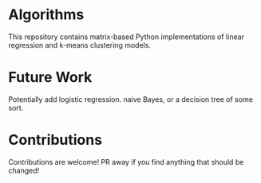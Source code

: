 # Algorithms

This repository contains matrix-based Python implementations of linear
regression and k-means clustering models. 

# Future Work

Potentially add logistic regression. naive Bayes, or a decision tree of some sort.

# Contributions

Contributions are welcome! PR away if you find anything that should be changed!

